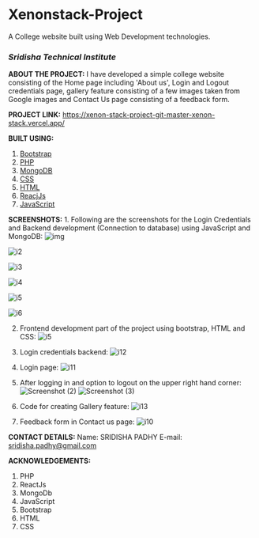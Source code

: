 # Xenonstack-Project
A College website built using Web Development technologies.
### *******Sridisha Technical Institute*******

**ABOUT THE PROJECT:** 
I have developed a simple college website consisting of the Home page including 'About us', Login and Logout credentials page, gallery feature consisting of a few images taken from Google images and Contact Us page consisting of a feedback form. 

**PROJECT LINK:** https://xenon-stack-project-git-master-xenon-stack.vercel.app/

**BUILT USING:**
1. [Bootstrap](https://getbootstrap.com/)
2. [PHP](https://www.w3schools.com/php/DEFAULT.asp)
3. [MongoDB](https://www.mongodb.com/)
4. [CSS](https://www.w3schools.com/css/)
5. [HTML](https://www.w3schools.com/html/)
6. [ReacjJs](https://reactjs.org/)
7. [JavaScript](https://www.w3schools.com/js/)

**SCREENSHOTS:** 1. Following are the screenshots for the Login Credentials and Backend development (Connection to database) using JavaScript and MongoDB:
![img](https://user-images.githubusercontent.com/65398849/200797185-dc8db26d-034d-4859-9418-bcecf38a9265.jpeg)

![i2](https://user-images.githubusercontent.com/65398849/200797211-50424c88-60cb-417a-b3a1-fe1e8675dccc.jpeg)

![i3](https://user-images.githubusercontent.com/65398849/200797238-e877d332-3a1c-48cd-9e50-d953c8cc563c.jpeg)

![i4](https://user-images.githubusercontent.com/65398849/200797262-a49e85ec-7b74-41ae-a66b-bd909daeef70.jpeg)

![i5](https://user-images.githubusercontent.com/65398849/200797280-45f9f07e-2081-41b3-ac9f-47f91aaeed2d.jpeg)

![i6](https://user-images.githubusercontent.com/65398849/200797313-eefc8705-80f8-4158-94d5-d69016183afd.jpeg)

2. Frontend development part of the project using bootstrap, HTML and CSS:
![i5](https://user-images.githubusercontent.com/65398849/200815860-b3652934-5b59-4632-a562-5f0b0a978b65.jpeg)

3. Login credentials backend:
![i12](https://user-images.githubusercontent.com/65398849/200845109-8e7bca04-e370-4e29-a503-da60f7d9c865.jpeg)

4. Login page:
![i11](https://user-images.githubusercontent.com/65398849/200845210-f341efd8-d490-42d1-bc80-5403de3c70db.jpeg)

5. After logging in and option to logout on the upper right hand corner:
![Screenshot (2)](https://user-images.githubusercontent.com/65398849/201006887-1370a6ab-58a3-406e-a25c-0f2ef7656c0c.png)
![Screenshot (3)](https://user-images.githubusercontent.com/65398849/201006873-b564f101-3ce0-4d3b-a331-fab2fa134aa0.png)



6. Code for creating Gallery feature:
![i13](https://user-images.githubusercontent.com/65398849/200870143-b7251bae-f5c6-4b6f-960b-082f7ff927b2.jpeg)

7. Feedback form in Contact us page:
![i10](https://user-images.githubusercontent.com/65398849/200845294-cf7ddbb4-ba6a-43b2-9e0a-67e0afccf4da.jpeg)


**CONTACT DETAILS:** 
Name: SRIDISHA PADHY
E-mail: sridisha.padhy@gmail.com


**ACKNOWLEDGEMENTS:**
1. PHP
2. ReactJs
3. MongoDb
4. JavaScript
5. Bootstrap
6. HTML
7. CSS
